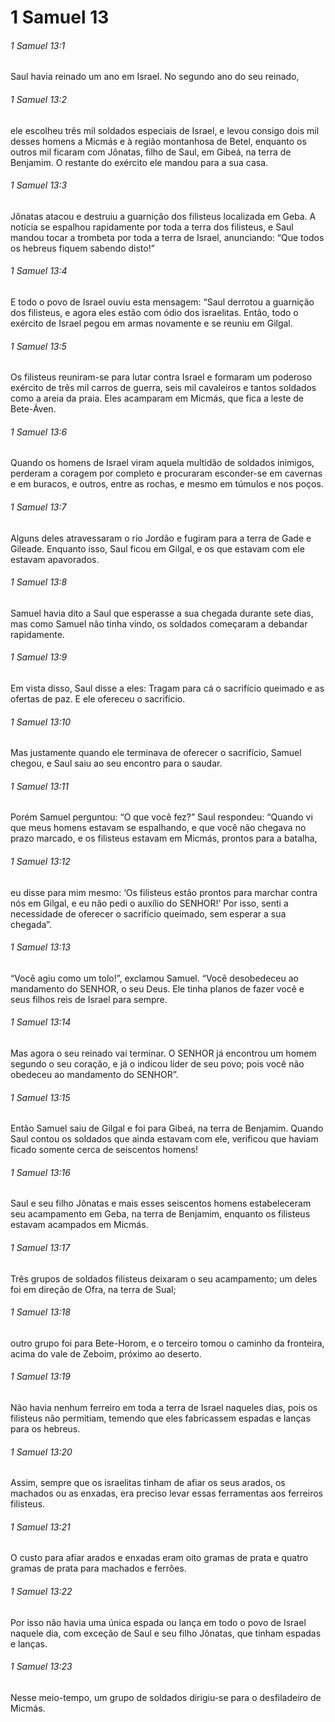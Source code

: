 # 1 Samuel 13

###### 1 Samuel 13:1

Saul havia reinado um ano em Israel. No segundo ano do seu reinado,

###### 1 Samuel 13:2

ele escolheu três mil soldados especiais de Israel, e levou consigo dois mil desses homens a Micmás e à região montanhosa de Betel, enquanto os outros mil ficaram com Jônatas, filho de Saul, em Gibeá, na terra de Benjamim. O restante do exército ele mandou para a sua casa.

###### 1 Samuel 13:3

Jônatas atacou e destruiu a guarnição dos filisteus localizada em Geba. A notícia se espalhou rapidamente por toda a terra dos filisteus, e Saul mandou tocar a trombeta por toda a terra de Israel, anunciando: “Que todos os hebreus fiquem sabendo disto!”

###### 1 Samuel 13:4

E todo o povo de Israel ouviu esta mensagem: “Saul derrotou a guarnição dos filisteus, e agora eles estão com ódio dos israelitas. Então, todo o exército de Israel pegou em armas novamente e se reuniu em Gilgal.

###### 1 Samuel 13:5

Os filisteus reuniram-se para lutar contra Israel e formaram um poderoso exército de três mil carros de guerra, seis mil cavaleiros e tantos soldados como a areia da praia. Eles acamparam em Micmás, que fica a leste de Bete-Áven.

###### 1 Samuel 13:6

Quando os homens de Israel viram aquela multidão de soldados inimigos, perderam a coragem por completo e procuraram esconder-se em cavernas e em buracos, e outros, entre as rochas, e mesmo em túmulos e nos poços.

###### 1 Samuel 13:7

Alguns deles atravessaram o rio Jordão e fugiram para a terra de Gade e Gileade. Enquanto isso, Saul ficou em Gilgal, e os que estavam com ele estavam apavorados.

###### 1 Samuel 13:8

Samuel havia dito a Saul que esperasse a sua chegada durante sete dias, mas como Samuel não tinha vindo, os soldados começaram a debandar rapidamente.

###### 1 Samuel 13:9

Em vista disso, Saul disse a eles: Tragam para cá o sacrifício queimado e as ofertas de paz. E ele ofereceu o sacrifício.

###### 1 Samuel 13:10

Mas justamente quando ele terminava de oferecer o sacrifício, Samuel chegou, e Saul saiu ao seu encontro para o saudar.

###### 1 Samuel 13:11

Porém Samuel perguntou: “O que você fez?” Saul respondeu: “Quando vi que meus homens estavam se espalhando, e que você não chegava no prazo marcado, e os filisteus estavam em Micmás, prontos para a batalha,

###### 1 Samuel 13:12

eu disse para mim mesmo: ‘Os filisteus estão prontos para marchar contra nós em Gilgal, e eu não pedi o auxílio do SENHOR!’ Por isso, senti a necessidade de oferecer o sacrifício queimado, sem esperar a sua chegada”.

###### 1 Samuel 13:13

“Você agiu como um tolo!”, exclamou Samuel. “Você desobedeceu ao mandamento do SENHOR, o seu Deus. Ele tinha planos de fazer você e seus filhos reis de Israel para sempre.

###### 1 Samuel 13:14

Mas agora o seu reinado vai terminar. O SENHOR já encontrou um homem segundo o seu coração, e já o indicou líder de seu povo; pois você não obedeceu ao mandamento do SENHOR”.

###### 1 Samuel 13:15

Então Samuel saiu de Gilgal e foi para Gibeá, na terra de Benjamim. Quando Saul contou os soldados que ainda estavam com ele, verificou que haviam ficado somente cerca de seiscentos homens!

###### 1 Samuel 13:16

Saul e seu filho Jônatas e mais esses seiscentos homens estabeleceram seu acampamento em Geba, na terra de Benjamim, enquanto os filisteus estavam acampados em Micmás.

###### 1 Samuel 13:17

Três grupos de soldados filisteus deixaram o seu acampamento; um deles foi em direção de Ofra, na terra de Sual;

###### 1 Samuel 13:18

outro grupo foi para Bete-Horom, e o terceiro tomou o caminho da fronteira, acima do vale de Zeboim, próximo ao deserto.

###### 1 Samuel 13:19

Não havia nenhum ferreiro em toda a terra de Israel naqueles dias, pois os filisteus não permitiam, temendo que eles fabricassem espadas e lanças para os hebreus.

###### 1 Samuel 13:20

Assim, sempre que os israelitas tinham de afiar os seus arados, os machados ou as enxadas, era preciso levar essas ferramentas aos ferreiros filisteus.

###### 1 Samuel 13:21

O custo para afiar arados e enxadas eram oito gramas de prata e quatro gramas de prata para machados e ferrões.

###### 1 Samuel 13:22

Por isso não havia uma única espada ou lança em todo o povo de Israel naquele dia, com exceção de Saul e seu filho Jônatas, que tinham espadas e lanças.

###### 1 Samuel 13:23

Nesse meio-tempo, um grupo de soldados dirigiu-se para o desfiladeiro de Micmás.

